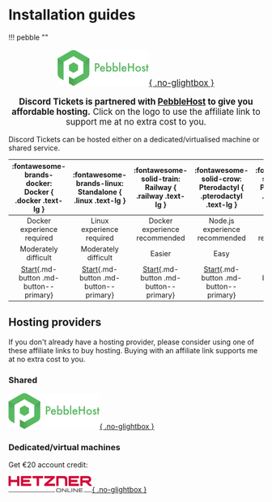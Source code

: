 # Installation guides


!!! pebble ""
	<div class="grid ccc" style="text-align:center;font-size:larger;" markdown>
		<p markdown>[![PebbleHost](../../img/pebblehost.webp){ .no-glightbox }](https://pebble.host/discordtickets)</p>
		<p markdown>
		**Discord Tickets is partnered with [PebbleHost](https://pebble.host/discordtickets) to give you affordable hosting.**
		Click on the logo to use the affiliate link to support me at no extra cost to you.
		</p>
	</div>
	
Discord Tickets can be hosted either on a dedicated/virtualised machine or shared service. 

| :fontawesome-brands-docker:<br>Docker { .docker .text-lg } | :fontawesome-brands-linux:<br>Standalone { .linux .text-lg } | :fontawesome-solid-train:<br>Railway { .railway .text-lg } | :fontawesome-solid-crow:<br>Pterodactyl { .pterodactyl .text-lg } | :fontawesome-solid-cube:<br>PebbleHost { .pebblehost .text-lg } |
| :--------------------------------------------------------: | :----------------------------------------------------------: | :--------------------------------------------------------: | :---------------------------------------------------------------: | :-------------------------------------------------------------: |
|                 Docker experience required                 |                  Linux experience required                   |               Docker experience recommended                |                  Node.js experience recommended                   |                 Node.js experience recommended                  |
|                    Moderately difficult                    |                     Moderately difficult                     |                           Easier                           |                               Easy                                |                             Easiest                             |
|     [Start](docker.md){.md-button .md-button--primary}     |    [Start](standalone.md){.md-button .md-button--primary}    |    [Start](railway.md){.md-button .md-button--primary}     |      [Start](pterodactyl.md){.md-button .md-button--primary}      |    [Start](pebblehost.md){ .md-button .md-button--primary }     |

## Hosting providers

If you don't already have a hosting provider, please consider using one of these affiliate links to buy hosting.
Buying with an affiliate link supports me at no extra cost to you.


<div class="grid" markdown>

<div markdown>

### Shared
[![PebbleHost](../../img/pebblehost.webp){ .no-glightbox }](https://pebble.host/discordtickets)

</div>
 

<div markdown>

### Dedicated/virtual machines
Get €20 account credit:

[![Hetzner](../../img/hetzner.png){ .no-glightbox }](https://lnk.earth/hetzner)

</div>

</div>